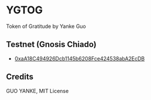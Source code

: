 # YGTOG

Token of Gratitude by Yanke Guo

## Testnet (Gnosis Chiado)

- [0xaA18C494926Dcb1145b6208Fce424538abA2EcDB](https://gnosis-chiado.blockscout.com/token/0xaA18C494926Dcb1145b6208Fce424538abA2EcDB)

## Credits

GUO YANKE, MIT License
